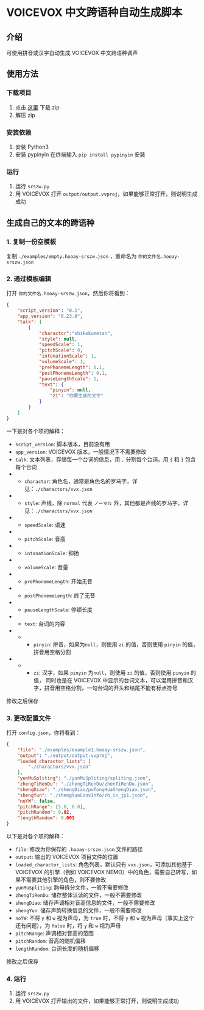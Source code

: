 # VOICEVOX 中文跨语种自动生成脚本

## 介绍
可使用拼音或汉字自动生成 VOICEVOX 中文跨语种调声

## 使用方法
### 下载项目
1. 点击 [这里](phttps://gitee.com/hooay233/srszw-script/repository/archive/master.zip) 下载 zip
2. 解压 zip
### 安装依赖
1. 安装 Python3
2. 安装 pypinyin
在终端输入 `pip install pypinyin` 安装
### 运行
1. 运行 `srszw.py`
2. 用 VOICEVOX 打开 `output/output.vvproj`，如果能够正常打开，则说明生成成功

## 生成自己的文本的跨语种
### 1. 复制一份空模板

复制 `./examples/empty.hooay-srszw.json` ，重命名为 `你的文件名.hooay-srszw.json`

### 2. 通过模板编辑

打开 `你的文件名.hooay-srszw.json`，然后你将看到：
```json
{
	"script_version": "0.1",
	"app_version": "0.23.0",
	"talk": [
		{
			"charactor":"shikokumetan",
			"style": null,
			"speedScale": 1,
			"pitchScale": 0,
			"intonationScale": 1,
			"volumeScale": 1,
			"prePhonemeLength": 0.1,
			"postPhonemeLength": 0.1,
			"pauseLengthScale": 1,
			"text": {
				"pinyin": null,
				"zi": "你要生成的文字"
			}
		}
	]
}
```
一下是对各个项的解释：
- `script_version`: 脚本版本，目前没有用
- `app_version`: VOICEVOX 版本，一般情况下不需要修改
- `talk`: 文本列表，存储每一个台词的信息，用 `,` 分割每个台词，用  `{` 和 `}` 包含每个台词
- - `charactor`: 角色名，通常是角色名的罗马字，详见：`./charactors/vvx.json`
- - `style`: 声线，除 `normal` 代表 `ノーマル` 外，其他都是声线的罗马字，详见：`./charactors/vvx.json`
- - `speedScale`: 语速
- - `pitchScale`: 音高
- - `intonationScale`: 抑扬
- - `volumeScale`: 音量
- - `prePhonemeLength`: 开始无音
- - `postPhonemeLength`: 终了无音
- - `pauseLengthScale`: 停顿长度
- - `text`: 台词的内容
- - - `pinyin`: 拼音，如果为`null`，则使用 `zi` 的值，否则使用 `pinyin` 的值，拼音用空格分割
- - - `zi`: 汉字，如果 `pinyin` 为`null`，则使用 `zi` 的值，否则使用 `pinyin` 的值，
同时也是在 VOICEVOX 中显示的台词文本，可以混用拼音和汉字，拼音用空格分割，一句台词的开头和结尾不能有标点符号

修改之后保存

### 3. 更改配置文件

打开 `config.json`，你将看到：
```json
{
	"file": "./examples/example1.hooay-srszw.json",
	"output": "./output/output.vvproj",
	"loaded_charactor_lists": [
		"./charactors/vvx.json"
	],
	"yunMuSpliting": "./yunMuSpliting/spliting.json",
	"zhengTiRenDu": "./zhengTiRenDu/zhenTiRenDu.json",
	"shengDiao": "./shengDiao/puTongHuaShengDiao.json",
	"shengYun": "./shengYunConvInfo/zh_in_jp1.json",
	"noYW": false,
	"pitchRange": [5.0, 6.0],
	"pitchRandom": 0.02,
	"lengthRandom": 0.001
}
```
以下是对各个项的解释：
- `file`: 修改为你保存的 `.hooay-srszw.json` 文件的路径
- `output`: 输出的 VOICEVOX 项目文件的位置
- `loaded_charactor_lists`: 角色列表，默认只有 `vvx.json`，可添加其他基于 VOICEVOX 的引擎（例如 VOICEVOX NEMO）中的角色，需要自己转写，如果不需要其他引擎的角色，则不要修改
- `yunMuSpliting`: 韵母拆分文件，一般不需要修改
- `zhengTiRenDu`: 储存整体认读的文件，一般不需要修改
- `shengDiao`: 储存声调相对音高信息的文件，一般不需要修改
- `shengYun`: 储存声韵转换信息的文件，一般不需要修改
- `noYW`: 不将 `y` 和 `w` 视为声母，为 `true` 时，不将 `y` 和 `w` 视为声母（事实上这个还有问题），为 `false` 时，将 `y` 和 `w` 视为声母
- `pitchRange`: 声调相对音高的范围
- `pitchRandom`: 音高的随机偏移
- `lengthRandom`: 台词长度的随机偏移

修改之后保存

###  4. 运行
1. 运行 `srszw.py`
2. 用 VOICEVOX 打开输出的文件，如果能够正常打开，则说明生成成功